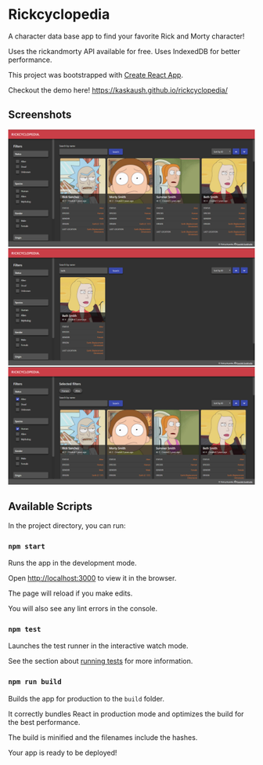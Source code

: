 # Rickcyclopedia

A character data base app to find your favorite Rick and Morty character!

Uses the rickandmorty API available for free.
Uses IndexedDB for better performance.

This project was bootstrapped with [Create React App](https://github.com/facebook/create-react-app).

Checkout the demo here!
https://kaskaush.github.io/rickcyclopedia/

## Screenshots

![image info](screenshots/home.png)
![image info](screenshots/search.png)
![image info](screenshots/filter.png)

## Available Scripts

In the project directory, you can run:

### `npm start`

Runs the app in the development mode.<br />

Open [http://localhost:3000](http://localhost:3000) to view it in the browser.

The page will reload if you make edits.<br />

You will also see any lint errors in the console.

### `npm test`

Launches the test runner in the interactive watch mode.<br />

See the section about [running tests](https://facebook.github.io/create-react-app/docs/running-tests) for more information.

### `npm run build`

Builds the app for production to the `build` folder.<br />

It correctly bundles React in production mode and optimizes the build for the best performance.

The build is minified and the filenames include the hashes.<br />

Your app is ready to be deployed!
